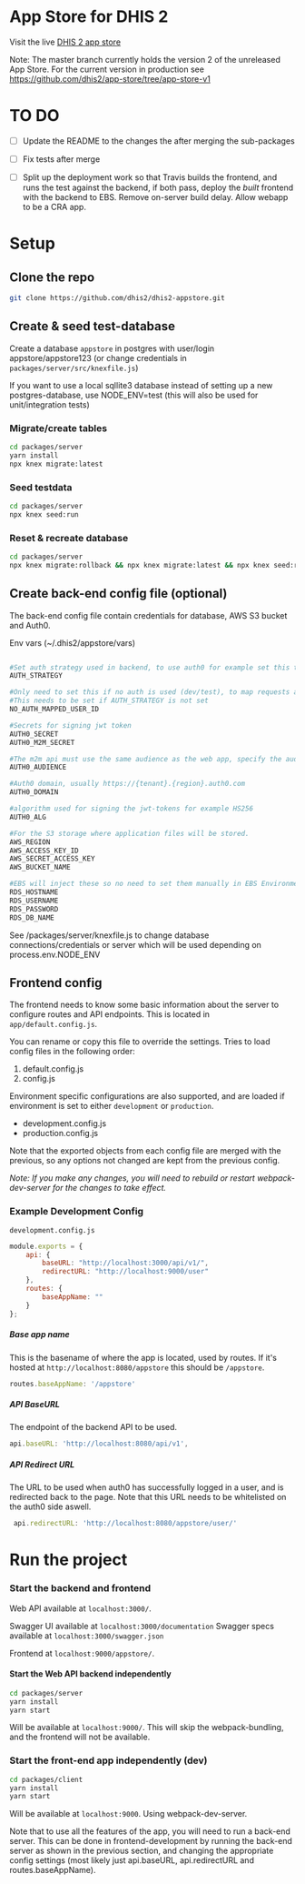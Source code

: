 # App Store for DHIS 2

Visit the live [DHIS 2 app store](https://play.dhis2.org/appstore/)

Note: The master branch currently holds the version 2 of the unreleased App Store. For the current version in production see https://github.com/dhis2/app-store/tree/app-store-v1


# TO DO

- [ ] Update the README to the changes the after merging the
  sub-packages
- [ ] Fix tests after merge
- [ ] Split up the deployment work so that Travis builds the frontend,
  and runs the test against the backend, if both pass, deploy the
  _built_ frontend with the backend to EBS. Remove on-server build
  delay. Allow webapp to be a CRA app.


# Setup

## Clone the repo
```bash
git clone https://github.com/dhis2/dhis2-appstore.git
```

## Create & seed test-database
Create a database `appstore` in postgres with user/login appstore/appstore123 (or change credentials in `packages/server/src/knexfile.js`)

If you want to use a local sqllite3 database instead of setting up a new postgres-database, use NODE_ENV=test (this will also be used for unit/integration tests)

### Migrate/create tables
```bash
cd packages/server
yarn install
npx knex migrate:latest
```

### Seed testdata
```bash
cd packages/server
npx knex seed:run
```

### Reset & recreate database
```bash
cd packages/server
npx knex migrate:rollback && npx knex migrate:latest && npx knex seed:run
```

## Create back-end config file (optional)

The back-end config file contain credentials for database, AWS S3 bucket and Auth0.

Env vars (~/.dhis2/appstore/vars)
```bash

#Set auth strategy used in backend, to use auth0 for example set this to 'jwt' and fill in the other auth0 vars
AUTH_STRATEGY

#Only need to set this if no auth is used (dev/test), to map requests against a database user by its id
#This needs to be set if AUTH_STRATEGY is not set
NO_AUTH_MAPPED_USER_ID

#Secrets for signing jwt token
AUTH0_SECRET
AUTH0_M2M_SECRET

#The m2m api must use the same audience as the web app, specify the audience to use here
AUTH0_AUDIENCE

#Auth0 domain, usually https://{tenant}.{region}.auth0.com
AUTH0_DOMAIN

#algorithm used for signing the jwt-tokens for example HS256
AUTH0_ALG

#For the S3 storage where application files will be stored.
AWS_REGION
AWS_ACCESS_KEY_ID
AWS_SECRET_ACCESS_KEY
AWS_BUCKET_NAME

#EBS will inject these so no need to set them manually in EBS Environments
RDS_HOSTNAME
RDS_USERNAME
RDS_PASSWORD
RDS_DB_NAME
```
See /packages/server/knexfile.js to change database connections/credentials or server which will be used depending on process.env.NODE_ENV

## Frontend config
The frontend needs to know some basic information about the server to configure routes and API endpoints.
This is located in `app/default.config.js`.

You can rename or copy this file to override the settings.
Tries to load config files in the following order:

1. default.config.js
2. config.js

Environment specific configurations are also supported, and are loaded if environment is set to either `development` or `production`.

* development.config.js
* production.config.js

Note that the exported objects from each config file are merged with the previous, so any options not changed are kept from the previous config.

*Note: If you make any changes, you will need to rebuild or restart webpack-dev-server for the changes to take effect.*

### Example Development Config
`development.config.js`
```javascript
module.exports = {
    api: {
        baseURL: "http://localhost:3000/api/v1/",
        redirectURL: "http://localhost:9000/user"
    },
    routes: {
        baseAppName: ""
    }
};
```


##### Base app name
This is the basename of where the app is located, used by routes. If it's hosted at `http://localhost:8080/appstore` this should be `/appstore`.
```javascript
routes.baseAppName: '/appstore'
```
##### API BaseURL
The endpoint of the backend API to be used. 
```javascript
api.baseURL: 'http://localhost:8080/api/v1',
```

##### API Redirect URL
The URL to be used when auth0 has successfully logged in a user, and is redirected back to the page. Note that this URL needs to be whitelisted on the auth0 side aswell.
```javascript
 api.redirectURL: 'http://localhost:8080/appstore/user/'
```

# Run the project

### Start the backend and frontend

Web API available at `localhost:3000/`.

Swagger UI available at `localhost:3000/documentation`
Swagger specs available at `localhost:3000/swagger.json`

Frontend at `localhost:9000/appstore/`.

#### Start the Web API backend independently

```bash
cd packages/server
yarn install
yarn start
```
Will be available at `localhost:9000/`.
This will skip the webpack-bundling, and the frontend will not be available.

### Start the front-end app independently (dev)

```bash
cd packages/client
yarn install
yarn start
```
Will be available at `localhost:9000`. Using webpack-dev-server. 

Note that to use all the features of the app, you will need to run a back-end server. This can be done in frontend-development by running the back-end server as shown in the previous section, and changing the appropriate config settings (most likely just api.baseURL, api.redirectURL and routes.baseAppName).

